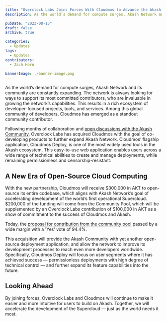 ```yaml
---
title: "Overclock Labs Joins Forces With Cloudmos to Advance the Akash Supercloud"
description: As the world’s demand for compute surges, Akash Network and its community are constantly expanding. The network is always looking for ways to support its most committed contributors, who are invaluable in growing the network’s capabilities.

pubDate: "2023-08-15"
draft: false
archive: true

categories:
  - Updates
tags:
  - Updates
contributors:
  - Zach Horn

bannerImage: ./banner-image.png
---
```


As the world’s demand for compute surges, Akash Network and its community are constantly expanding. The network is always looking for ways to support its most committed contributors, who are invaluable in growing the network’s capabilities. This results in a rich ecosystem of developer-focused projects, tools, and services. Among this global community of developers, Cloudmos has emerged as a standout community contributor.

Following months of collaboration and [open discussions with the Akash Community](https://github.com/orgs/akash-network/discussions/286), Overclock Labs has acquired Cloudmos with the goal of co-developing products to further expand Akash Network. Cloudmos’ flagship application, Cloudmos Deploy, is one of the most widely used tools in the Akash ecosystem. This easy-to-use web application enables users across a wide range of technical abilities to create and manage deployments, while remaining permissionless and censorship-resistant.

## A New Era of Open-Source Cloud Computing

With the new partnership, Cloudmos will receive $300,000 in AKT to open-source its entire codebase, which aligns with Akash Network’s goal of accelerating development of the world’s first operational Supercloud. $200,000 of the funding will come from the Community Pool, which will be supplemented by an Overclock Labs contribution of $100,000 in AKT as a show of commitment to the success of Cloudmos and Akash.

Today, the [proposal for contribution from the community pool](https://www.mintscan.io/akash/proposals/216) passed by a wide margin with a 'Yes' vote of 94.4%.

This acquisition will provide the Akash Community with yet another open-source deployment application, and allow the network to improve its development processes to reach even more developers worldwide. Specifically, Cloudmos Deploy will focus on user segments where it has achieved success — permissionless deployments with high degree of technical control — and further expand its feature capabilities into the future.

## Looking Ahead

By joining forces, Overclock Labs and Cloudmos will continue to make it easier and more intuitive for users to build on Akash. Together, we will accelerate the development of the Supercloud — just as the world needs it most.
